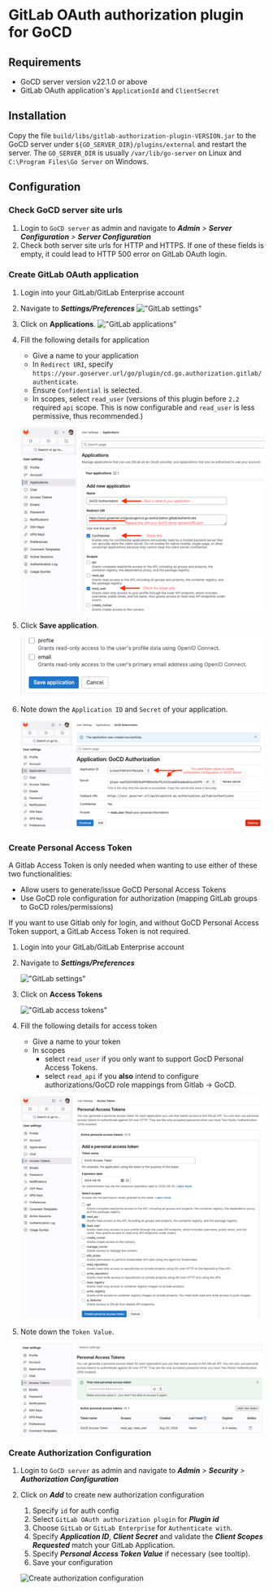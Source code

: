 # GitLab OAuth authorization plugin for GoCD

## Requirements

* GoCD server version v22.1.0 or above
* GitLab OAuth application's `ApplicationId` and `ClientSecret`

## Installation

Copy the file `build/libs/gitlab-authorization-plugin-VERSION.jar` to the GoCD server under `${GO_SERVER_DIR}/plugins/external` 
and restart the server. The `GO_SERVER_DIR` is usually `/var/lib/go-server` on Linux and `C:\Program Files\Go Server` 
on Windows.

## Configuration

###  Check GoCD server site urls

1. Login to `GoCD server` as admin and navigate to **_Admin_** _>_ **_Server Configuration_** _>_ **_Server Configuration_**
2. Check both server site urls for HTTP and HTTPS. If one of these fields is empty, it could lead to HTTP 500 error on GitLab OAuth login.

###  Create GitLab OAuth application

1. Login into your GitLab/GitLab Enterprise account
2. Navigate to **_Settings/Preferences_**
!["GitLab settings"][1]

3. Click on **Applications**.
!["GitLab applications"][2]

4. Fill the following details for application
    - Give a name to your application
    - In `Redirect URI`, specify `https://your.goserver.url/go/plugin/cd.go.authorization.gitlab/authenticate`.
    - Ensure `Confidential` is selected.
    - In scopes, select `read_user` (versions of this plugin before `2.2` required `api` scope. This is now configurable and `read_user` is less permissive, thus recommended.)
    
    !["Fill application details"][3]
   
5. Click **Save application**.

   !["Save application"][4]

7. Note down the `Application ID` and `Secret` of your application.

   !["GitLab application info"][5]

### Create Personal Access Token

A Gitlab Access Token is only needed when wanting to use either of these two functionalities:
- Allow users to generate/issue GoCD Personal Access Tokens
- Use GoCD role configuration for authorization (mapping GitLab groups to GoCD roles/permissions)

If you want to use Gitlab only for login, and without GoCD Personal Access Token support, a GitLab Access Token is not required.

1. Login into your GitLab/GitLab Enterprise account
2. Navigate to **_Settings/Preferences_**

   !["GitLab settings"][1]

3. Click on **Access Tokens**
   
   !["GitLab access tokens"][7]

4. Fill the following details for access token
    - Give a name to your token
    - In scopes
      - select `read_user` if you only want to support GocD Personal Access Tokens.
      - select `read_api` if you **also** intend to configure authorizations/GoCD role mappings from Gitlab -> GoCD.

    !["Fill access token detail"][8]

5. Note down the `Token Value`.

   ![GitLab personal access token info][10]

### Create Authorization Configuration

1. Login to `GoCD server` as admin and navigate to **_Admin_** _>_ **_Security_** _>_ **_Authorization Configuration_**
2. Click on **_Add_** to create new authorization configuration
    1. Specify `id` for auth config
    2. Select `GitLab OAuth authorization plugin` for **_Plugin id_**
    3. Choose `GitLab` or `GitLab Enterprise` for `Authenticate with`.
    4. Specify **_Application ID_**, **_Client Secret_** and validate the **_Client Scopes Requested_** match your GitLab Application.
    5. Specify **_Personal Access Token Value_** if necessary (see tooltip).
    6. Save your configuration
    
    ![Create authorization configuration][6]

[1]: images/nav_settings.png    "GitLab settings"
[2]: images/nav_applications.png    "GitLab applications"
[3]: images/fill_application_details.png   "Fill application details"
[4]: images/save_application.png   "Save application"
[5]: images/application_info.png   "GitLab application info"
[6]: images/gocd_auth_config.gif  "Create authorization configuration"
[7]: images/nav_access_tokens.png "GitLab Access Tokens"
[8]: images/fill_access_token_details.png "Fill access token details"
[9]: images/save_token.png "Save token"
[10]: images/token_info.png "GitLab personal accesss token info"
